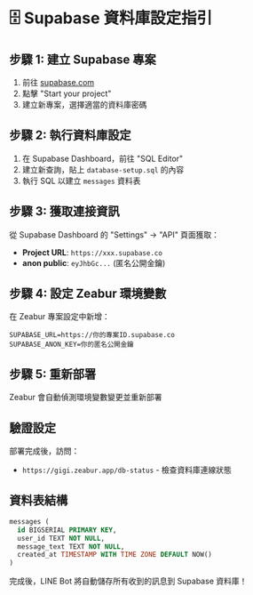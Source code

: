 # 🗄️ Supabase 資料庫設定指引

## 步驟 1: 建立 Supabase 專案
1. 前往 [supabase.com](https://supabase.com)
2. 點擊 "Start your project"
3. 建立新專案，選擇適當的資料庫密碼

## 步驟 2: 執行資料庫設定
1. 在 Supabase Dashboard，前往 "SQL Editor"
2. 建立新查詢，貼上 `database-setup.sql` 的內容
3. 執行 SQL 以建立 `messages` 資料表

## 步驟 3: 獲取連接資訊
從 Supabase Dashboard 的 "Settings" → "API" 頁面獲取：
- **Project URL**: `https://xxx.supabase.co`
- **anon public**: `eyJhbGc...` (匿名公開金鑰)

## 步驟 4: 設定 Zeabur 環境變數
在 Zeabur 專案設定中新增：
```
SUPABASE_URL=https://你的專案ID.supabase.co
SUPABASE_ANON_KEY=你的匿名公開金鑰
```

## 步驟 5: 重新部署
Zeabur 會自動偵測環境變數變更並重新部署

## 驗證設定
部署完成後，訪問：
- `https://gigi.zeabur.app/db-status` - 檢查資料庫連線狀態

## 資料表結構
```sql
messages (
  id BIGSERIAL PRIMARY KEY,
  user_id TEXT NOT NULL,
  message_text TEXT NOT NULL,
  created_at TIMESTAMP WITH TIME ZONE DEFAULT NOW()
)
```

完成後，LINE Bot 將自動儲存所有收到的訊息到 Supabase 資料庫！